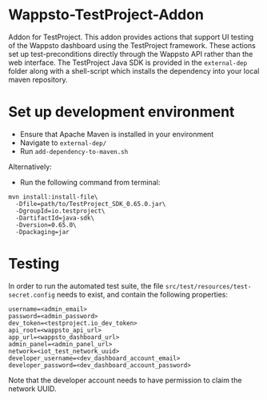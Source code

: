 # Wappsto-TestProject-Addon
Addon for TestProject. This addon provides actions that support UI testing of the Wappsto dashboard using the TestProject framework. These actions set up test-preconditions directly through the Wappsto API rather than the web interface. The TestProject Java SDK is provided in the `external-dep` folder along with a shell-script which installs the dependency into your local maven repository.

# Set up development environment
* Ensure that Apache Maven is installed in your environment
* Navigate to `external-dep/`
* Run `add-dependency-to-maven.sh`

Alternatively:
* Run the following command from terminal:
```
mvn install:install-file\
  -Dfile=path/to/TestProject_SDK_0.65.0.jar\
  -DgroupId=io.testproject\
  -DartifactId=java-sdk\
  -Dversion=0.65.0\
  -Dpackaging=jar
```

# Testing
In order to run the automated test suite, the file `src/test/resources/test-secret.config` needs to exist, and contain the following properties:
```
username=<admin_email>
password=<admin_password>
dev_token=<testproject.io_dev_token>
api_root=<wappsto_api_url>
app_url=<wappsto_dashboard_url>
admin_panel=<admin_panel_url>
network=<iot_test_network_uuid>
developer_username=<dev_dashboard_account_email>
developer_password=<dev_dashboard_account_password>
```
Note that the developer account needs to have permission to claim the network UUID.

